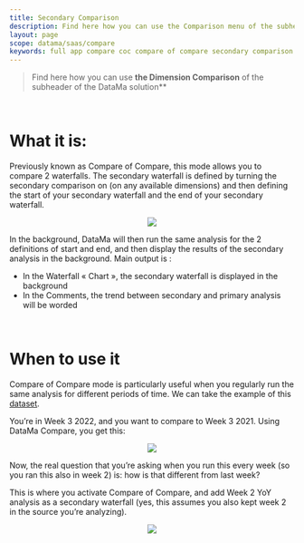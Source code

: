```yaml
---
title: Secondary Comparison
description: Find here how you can use the Comparison menu of the subheader of the DataMa Solutions
layout: page
scope: datama/saas/compare
keywords: full app compare coc compare of compare secondary comparison
---
```


> Find here how you can use **the Dimension Comparison** of the subheader of the DataMa solution**

<br>

# **What it is:**

Previously known as Compare of Compare, this mode allows you to compare 2 waterfalls. The secondary waterfall is defined by turning the secondary comparison on (on any available dimensions) and then defining the start of your secondary waterfall and the end of your secondary waterfall. 

<center> <img src="{{site.url}}/{{site.baseurl}}/core_app/new/compare/interface/images/compare_secondaryComparison.png"></center>

In the background, DataMa will then run the same analysis for the 2 definitions of start and end, and then display the results of the secondary analysis in the background. Main output is :

*  In the Waterfall « Chart », the secondary waterfall is displayed in the background
*  In the Comments, the trend between secondary and primary analysis will be worded

<br>

# **When to use it**
Compare of Compare mode is particularly useful when you regularly run the same analysis for different periods of time.
We can take the example of this [dataset](https://docs.google.com/spreadsheets/d/1bNEeqm5CfpPmYPr_t4ff1xcJkSBKoVvwJd4vKB0sDzs/edit#gid=1243203565).

You’re in Week 3 2022, and you want to compare to Week 3 2021. Using DataMa Compare, you get this:

<center> <img src="{{site.url}}/{{site.baseurl}}/core_app/new/compare/interface/images/compare_2ComparisonSimple.png"></center>


Now, the real question that you’re asking when you run this every week (so you ran this also in week 2) is: how is that different from last week?

This is where you activate Compare of Compare, and add Week 2 YoY analysis as a secondary waterfall (yes, this assumes you also kept week 2 in the source you’re analyzing).


<center> <img src="{{site.url}}/{{site.baseurl}}/core_app/new/compare/interface/images/compare_2ComparisonDouble.png"></center>
